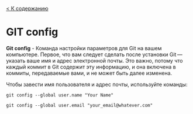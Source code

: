 [< К содержанию](./Readme.md)

# GIT config

**Git config** - Команда настройки параметров для Git на вашем компьютере. Первое, что вам следует сделать после установки Git — указать ваше имя и адрес электронной почты. Это важно, потому что каждый коммит в Git содержит эту информацию, и она включена в коммиты, передаваемые вами, и не может быть далее изменена.

Чтобы завести имя пользователя и адрес почты, используйте команды:

`git config --global user.name "Your Name"`

`git config --global user.email "your_email@whatever.com"`